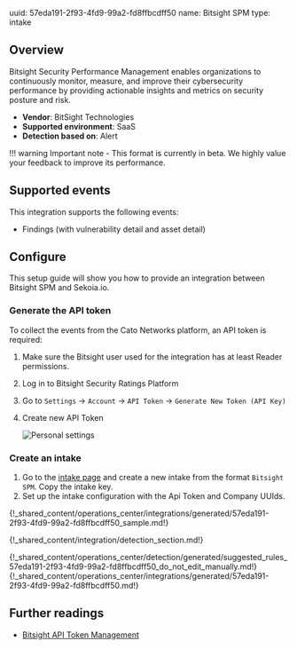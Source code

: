 uuid: 57eda191-2f93-4fd9-99a2-fd8ffbcdff50
name: Bitsight SPM
type: intake

## Overview

Bitsight Security Performance Management enables organizations to continuously monitor, measure, and improve their cybersecurity performance by providing actionable insights and metrics on security posture and risk.

- **Vendor**: BitSight Technologies
- **Supported environment**: SaaS
- **Detection based on**: Alert

!!! warning
    Important note - This format is currently in beta. We highly value your feedback to improve its performance.
    
## Supported events

This integration supports the following events:

- Findings (with vulnerability detail and asset detail)

## Configure

This setup guide will show you how to provide an integration between Bitsight SPM and Sekoia.io.

### Generate the API token

To collect the events from the Cato Networks platform, an API token is required:

1. Make sure the Bitsight user used for the integration has at least Reader permissions.
2. Log in to Bitsight Security Ratings Platform
3. Go to `Settings` -> `Account` -> `API Token`  -> `Generate New Token (API Key)`
4. Create new API Token

    ![Personal settings](/assets/instructions/bitsight/new_token.png)


### Create an intake

1. Go to the [intake page](https://app.sekoia.io/operations/intakes) and create a new intake from the format `Bitsight SPM`. Copy the intake key.
2. Set up the intake configuration with the Api Token and Company UUIds. 

{!_shared_content/operations_center/integrations/generated/57eda191-2f93-4fd9-99a2-fd8ffbcdff50_sample.md!}


{!_shared_content/integration/detection_section.md!}

{!_shared_content/operations_center/detection/generated/suggested_rules_57eda191-2f93-4fd9-99a2-fd8ffbcdff50_do_not_edit_manually.md!}
{!_shared_content/operations_center/integrations/generated/57eda191-2f93-4fd9-99a2-fd8ffbcdff50.md!}

## Further readings
- [Bitsight API Token Management](https://help.bitsighttech.com/hc/en-us/articles/115014888388-API-Token-Management)